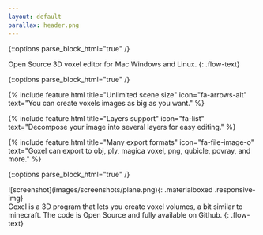 ```yaml
---
layout: default
parallax: header.png
---
```


{::options parse_block_html="true" /}
<section class="intro">
  <div class="row">
  <div class="col m12">

Open Source 3D voxel editor for Mac Windows and Linux.
{: .flow-text}

  </div>
  </div>
</section>


{::options parse_block_html="true" /}
<section class="features">
<div class="row">

{% include feature.html
   title="Unlimited scene size"
   icon="fa-arrows-alt"
   text="You can create voxels images as big as you want."
%}

{% include feature.html
   title="Layers support"
   icon="fa-list"
   text="Decompose your image into several layers for easy editing."
%}

{% include feature.html
   title="Many export formats"
   icon="fa-file-image-o"
   text="Goxel can export to obj, ply, magica voxel, png, qubicle, povray,
         and more."
%}

</div>
</section>

{::options parse_block_html="true" /}
<div class="row">
<div class="col m6">
![screenshot](images/screenshots/plane.png){: .materialboxed .responsive-img}
</div>
<div class="col m6">
Goxel is a 3D program that lets you create voxel volumes, a bit similar to
minecraft.  The code is Open Source and fully available on Github.
{: .flow-text}
</div>
</div>
